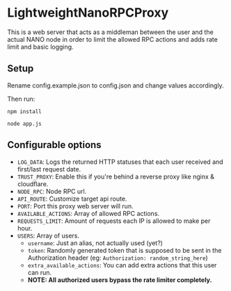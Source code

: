 # LightweightNanoRPCProxy

This is a web server that acts as a middleman between the user and the actual NANO node in order to limit the allowed RPC actions and adds rate limit and basic logging. 

## Setup
Rename config.example.json to config.json and change values accordingly.

Then run: 
```
npm install
```

```
node app.js
```

## Configurable options

* `LOG_DATA`: Logs the returned HTTP statuses that each user received and first/last request date.
* `TRUST_PROXY`: Enable this if you're behind a reverse proxy like nginx & cloudflare.
* `NODE_RPC`: Node RPC url.
* `API_ROUTE`: Customize target api route.
* `PORT`: Port this proxy web server will run.
* `AVAILABLE_ACTIONS`: Array of allowed RPC actions.
* `REQUESTS_LIMIT`: Amount of requests each IP is allowed to make per hour.
* `USERS`: Array of users.
  * `username`: Just an alias, not actually used (yet?)
  * `token`: Randomly generated token that is supposed to be sent in the Authorization header (eg: `Authorization: random_string_here`)
  * `extra_available_actions`: You can add extra actions that this user can run.
  * **NOTE: All authorized users bypass the rate limiter completely.**
